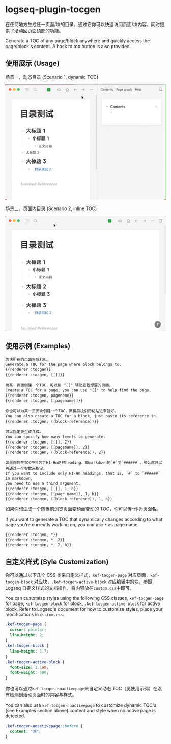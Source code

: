 # logseq-plugin-tocgen

在任何地方生成任一页面/块的目录，通过它你可以快速访问页面/块内容。同时提供了滚动回页面顶部的功能。

Generate a TOC of any page/block anywhere and quickly access the page/block's content. A back to top button is also provided.

## 使用展示 (Usage)

场景一，动态目录 (Scenario 1, dynamic TOC)

![demo](demo_dynamic_toc.gif)

场景二，页面内目录 (Scenario 2, inline TOC)

![demo](demo_inline_toc.gif)

## 使用示例 (Examples)

```
为块所在的页面生成TOC。
Generate a TOC for the page where block belongs to.
{{renderer :tocgen}}
{{renderer :tocgen, [[]]}}

为某一页面创建一个TOC，可以用 "[[" 辅助查找想要的页面。
Create a TOC for a page, you can use "[[" to help find the page.
{{renderer :tocgen, pagename}}
{{renderer :tocgen, [[pagename]]}}

你也可以为某一页面块创建一个TOC，直接将块引用粘贴进来就好。
You can also create a TOC for a block, just paste its reference in.
{{renderer :tocgen, ((block-reference))}}

可以指定要生成几级。
You can specify how many levels to generate.
{{renderer :tocgen, [[]], 2}}
{{renderer :tocgen, [[pagename]], 2}}
{{renderer :tocgen, ((block-reference)), 2}}

如果你想在TOC中只包含H1-Hn这种heading，即markdown的`#`至`######`，那么你可以再通过一个参数来指定。
If you want to include only H1-Hn headings, that is, `#` to `######` in markdown,
you need to use a third argument.
{{renderer :tocgen, [[]], 1, h}}
{{renderer :tocgen, [[page name]], 1, h}}
{{renderer :tocgen, ((block-reference)), 1, h}}
```

如果你想生成一个随当前浏览页面变动而变动的 TOC，你可以传`*`作为页面名。

If you want to generate a TOC that dynamically changes according to what page you're currently working on, you can use `*` as page name.

```
{{renderer :tocgen, *}}
{{renderer :tocgen, *, 2}}
{{renderer :tocgen, *, 2, h}}
```

## 自定义样式 (Syle Customization)

你可以通过以下几个 CSS 类来自定义样式，`kef-tocgen-page` 对应页面，`kef-tocgen-block` 对应块，`.kef-tocgen-active-block` 对应编辑中的块。参照 Logseq 自定义样式的文档操作，将内容放在`custom.css`中即可。

You can customize styles using the following CSS classes, `kef-tocgen-page` for page, `kef-tocgen-block` for block, `.kef-tocgen-active-block` for active block. Refer to Logseq's document for how to customize styles, place your modifications in `custom.css`.

```css
.kef-tocgen-page {
  cursor: pointer;
  line-height: 2;
}
.kef-tocgen-block {
  line-height: 1.7;
}
.kef-tocgen-active-block {
  font-size: 1.1em;
  font-weight: 600;
}
```

你也可以通过`kef-tocgen-noactivepage`来自定义动态 TOC（见使用示例）在没有检测到活动页面时的内容与样式。

You can also use `kef-tocgen-noactivepage` to customize dynamic TOC's (see Examples section above) content and style when no active page is detected.

```css
.kef-tocgen-noactivepage::before {
  content: "🈚️";
}
```
